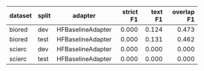 | dataset | split | adapter | strict F1 | text F1 | overlap F1 |
|---|---|---|---:|---:|---:|
| biored | dev | HFBaselineAdapter | 0.000 | 0.124 | 0.473 |
| biored | test | HFBaselineAdapter | 0.000 | 0.131 | 0.462 |
| scierc | dev | HFBaselineAdapter | 0.000 | 0.000 | 0.000 |
| scierc | test | HFBaselineAdapter | 0.000 | 0.000 | 0.000 |
